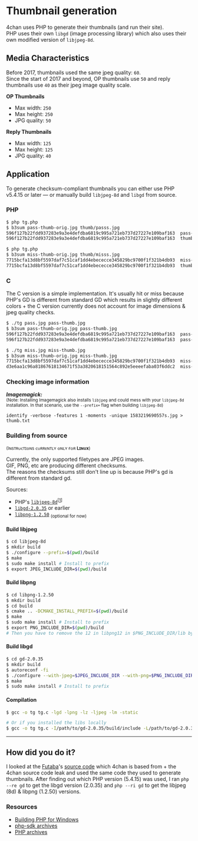 # Thumbnail generation

4chan uses PHP to generate their thumbnails (and run their site).  
PHP uses their own `libgd` (image processing library) which also uses their own modified version of `libjpeg-8d`.  

## Media Characteristics
Before 2017, thumbnails used the same jpeg quality: `60`.  
Since the start of 2017 and beyond, OP thumbnails use `50` and reply thumbnails use `40` as their jpeg image quality scale.  

**OP Thumbnails**
* Max width: `250`
* Max height: `250`
* JPG quality: `50`

**Reply Thumbnails**
* Max width: `125`
* Max height: `125`
* JPG quality: `40`

## Application

To generate checksum-compliant thumbnails you can either use PHP v5.4.15 or later — or manually build `libjpeg-8d` and `libgd` from source.

### PHP
```bash
$ php tg.php
$ b3sum pass-thumb-orig.jpg thumb/passs.jpg
596f127b22fdd937283e9a3e4defdba6819c995a721eb737d27227e109baf163  pass-thumb-orig.jpg
596f127b22fdd937283e9a3e4defdba6819c995a721eb737d27227e109baf163  thumb/passs.jpg

$ php tg.php
$ b3sum miss-thumb-orig.jpg thumb/misss.jpg
7715bcfa13d8bf5597daf7c51caf1dd4ebececce345829bc9700f1f321b4db93  miss-thumb-orig.jpg
7715bcfa13d8bf5597daf7c51caf1dd4ebececce345829bc9700f1f321b4db93  thumb/misss.jpg
```

### C
The C version is a simple implementation. It's usually hit or miss because PHP's GD is different from standard GD which results in slightly different colors + the C version currently does not account for image dimensions & jpeg quality checks.  
```bash
$ ./tg pass.jpg pass-thumb.jpg
$ b3sum pass-thumb-orig.jpg pass-thumb.jpg
596f127b22fdd937283e9a3e4defdba6819c995a721eb737d27227e109baf163  pass-thumb-orig.jpg
596f127b22fdd937283e9a3e4defdba6819c995a721eb737d27227e109baf163  pass-thumb.jpg

$ ./tg miss.jpg miss-thumb.jpg
$ b3sum miss-thumb-orig.jpg miss-thumb.jpg
7715bcfa13d8bf5597daf7c51caf1dd4ebececce345829bc9700f1f321b4db93  miss-thumb-orig.jpg
d3e6aa1c96a81867618134671f53a3820618151564c892e5eeeefaba03f6ddc2  miss-thumb.jpg
```

### Checking image information

__*Imagemagick:*__  
<sub>(Note: Installing Imagemagick also installs `libjpeg` and could mess with your `libjpeg-8d` installation. In that scenario, use the `--prefix=` flag when building `libjpeg-8d`)</sub>
```
identify -verbose -features 1 -moments -unique 1583219690557s.jpg > thumb.txt
```

### Building from source

<sup>(Iɴsᴛʀᴜᴄᴛɪᴏɴs ᴄᴜʀʀᴇɴᴛʟʏ ᴏɴʟʏ ғᴏʀ **Lɪɴᴜx**)</sup>

Currently, the only supported filetypes are JPEG images.  
GIF, PNG, etc are producing different checksums.  
The reasons the checksums still don't line up is because PHP's gd is different from standard gd.

Sources:
* PHP's [`libjpeg-8d`](https://github.com/winlibs/libjpeg/releases/tag/libjpeg-8d)<sup>[[1](https://wiki.php.net/internals/windows/libs/libjpeg)]</sup>
* [`libgd-2.0.35`](http://repository.timesys.com/buildsources/l/libgd/libgd-2.0.35/) or earlier
* [`libpng-1.2.50`](https://github.com/winlibs/libpng/releases/tag/libpng-1.2.50) <sub>(optional for now)</sub>

#### Build libjpeg

```bash
$ cd libjpeg-8d
$ mkdir build
$ ./configure --prefix=$(pwd)/build
$ make
$ sudo make install # Install to prefix
$ export JPEG_INCLUDE_DIR=$(pwd)/build
```

#### Build libpng

```bash
$ cd libpng-1.2.50
$ mkdir build
$ cd build
$ cmake .. -DCMAKE_INSTALL_PREFIX=$(pwd)/build
$ make
$ sudo make install # Install to prefix
$ export PNG_INCLUDE_DIR=$(pwd)/build
# Then you have to remove the 12 in libpng12 in $PNG_INCLUDE_DIR/lib by copying files and resymlinking them
```

#### Build libgd

```bash
$ cd gd-2.0.35
$ mkdir build
$ autoreconf -fi
$ ./configure --with-jpeg=$JPEG_INCLUDE_DIR --with-png=$PNG_INCLUDE_DIR --x-includes=$PNG_INCLUDE_DIR/include --x-libraries=$PNG_INCLUDE_DIR/lib --with-xpm=no --with-x=no --with-freetype=no --with-fontconfig=no --prefix=$(pwd)/build
$ make
$ sudo make install # Install to prefix
```

#### Compilation
```bash
$ gcc -o tg tg.c -lgd -lpng -lz -ljpeg -lm -static

# Or if you installed the libs locally
$ gcc -o tg tg.c -I/path/to/gd-2.0.35/build/include -L/path/to/gd-2.0.35/build/lib -lgd -I/path/to/libjpeg-8d/build/include -L/path/to/libjpeg-8d/build/lib -ljpeg -I/path/to/libpng-1.2.50/build/include -L/path/to/libpng-1.2.50/build/build/ -lpng -lz -lm -static
```

--- 

## How did you do it?
I looked at the [Futaba](https://www.2chan.net)'s [source code](https://github.com/futoase/futaba-ng) which 4chan is based from + the 4chan source code leak and used the same code they used to generate thumbnails. After finding out which PHP version (5.4.15) was used, I ran `php --re gd` to get the libgd version (2.0.35) and `php --ri gd` to get the libjpeg (8d) & libpng (1.2.50) versions.

### Resources
* [Building PHP for Windows](https://wiki.php.net/internals/windows/stepbystepbuild)
* [php-sdk archives](https://windows.php.net/downloads/php-sdk/deps/archives)
* [PHP archives](https://windows.php.net/downloads/releases/archives/)